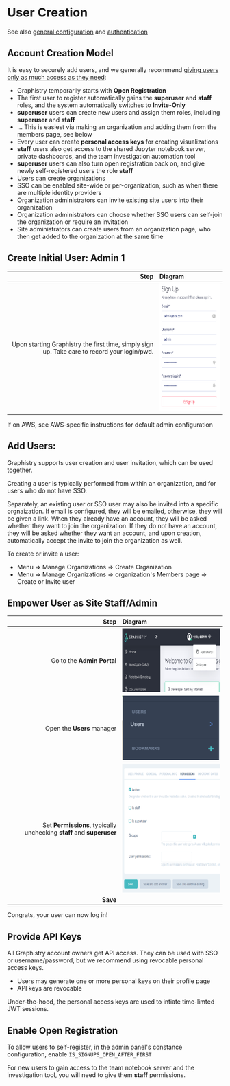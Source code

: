# User Creation

See also [general configuration](configure.md) and [authentication](authentication.md)

## Account Creation Model

It is easy to securely add users, and we generally recommend [giving users only as much access as they need](https://en.wikipedia.org/wiki/Principle_of_least_privilege):

* Graphistry temporarily starts with **Open Registration**
* The first user to register automatically gains the **superuser** and **staff** roles, and the system automatically switches to **Invite-Only**
* **superuser** users can create new users and assign them roles, including **superuser** and **staff**
* ... This is easiest via making an organization and adding them from the members page, see below
* Every user can create **personal access keys** for creating visualizations
* **staff** users also get access to the shared Jupyter notebook server, private dashboards, and the team investigation automation tool
* **superuser** users can also turn open registration back on, and give newly self-registered users the role **staff**
* Users can create organizations
* SSO can be enabled site-wide or per-organization, such as when there are multiple identity providers
* Organization administrators can invite existing site users into their organization
* Organization administrators can choose whether SSO users can self-join the organization or require an invitation
* Site administrators can create users from an organization page, who then get added to the organization at the same time

## Create Initial User: Admin 1

| Step | Diagram |
| ---: | :------ |
| Upon starting Graphistry the first time, simply sign up. Take care to record your login/pwd. | <img src="img/signup.png" height="300"> |

If on AWS, see AWS-specific instructions for default admin configuration

## Add Users:

Graphistry supports user creation and user invitation, which can be used together.

Creating a user is typically performed from within an organization, and for users who do not have SSO.

Separately, an existing user or SSO user may also be invited into a specific orgnaization. If email is configured, they will be emailed, otherwise, they will be given a link. When they already have an account, they will be asked whether they want to join the organization. If they do not have an account, they will be asked whether they want an account, and upon creation, automatically accept the invite to join the organization as well.

To create or invite a user:

* Menu => Manage Organizations => Create Organization
* Menu => Manage Organizations => organization's Members page => Create or Invite user 

## Empower User as Site Staff/Admin

| Step | Diagram |
| ---: | :----- |
| Go to the **Admin Portal**    | <img src="img/admin.png" height="150">     |
| Open the **Users** manager    | <img src="img/cfg_users.png" height="150"> |
| Set **Permissions**, typically unchecking **staff** and **superuser** | <img src="img/set_roles.png" height="300"> |
| **Save**                      |                                            |

Congrats, your user can now log in!

## Provide API Keys

All Graphistry account owners get API access. They can be used with SSO or username/password, but we recommend using revocable personal access keys.

* Users may generate one or more personal keys on their profile page
* API keys are revocable

Under-the-hood, the personal access keys are used to intiate time-limted JWT sessions.

## Enable Open Registration

To allow users to self-register, in the admin panel's constance configuration, enable `IS_SIGNUPS_OPEN_AFTER_FIRST`

For new users to gain access to the team notebook server and the investigation tool, you will need to give them **staff** permissions.



